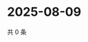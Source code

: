 # 2025-08-09

共 0 条

<!-- BEGIN ZHIHUVIDEO -->
<!-- 最后更新时间 Sat Aug 09 2025 23:10:53 GMT+0800 (China Standard Time) -->

<!-- END ZHIHUVIDEO -->
